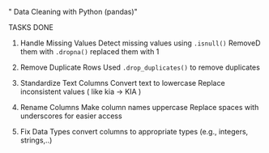  " Data Cleaning with Python (pandas)"

TASKS DONE 

 1. Handle Missing Values
      Detect missing values using `.isnull()`
      RemoveD them with `.dropna()` replaced them with 1

2. Remove Duplicate Rows
     Used `.drop_duplicates()` to remove duplicates

3. Standardize Text Columns
    Convert text to lowercase
   Replace inconsistent values ( like kia -> KIA )

 4. Rename Columns
    Make column names uppercase
    Replace spaces with underscores for easier access

 5. Fix Data Types
    convert columns to appropriate types (e.g., integers, strings,..)

